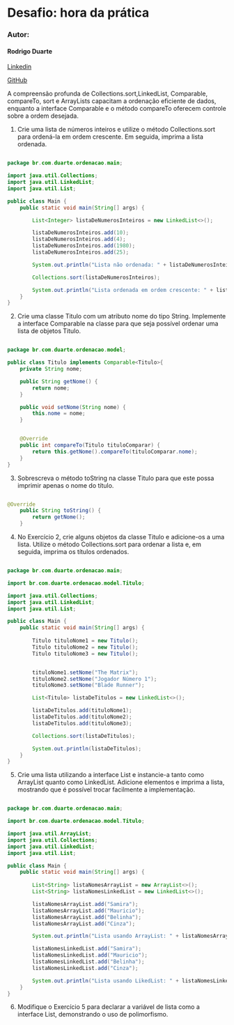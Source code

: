 # Desafio: hora da prática

### Autor:

#### Rodrigo Duarte

[Linkedin](https://www.linkedin.com/in/rodrigoduar-te/)

[GitHub](https://github.com/rodrigoduartesilva/)

A compreensão profunda de Collections.sort,LinkedList, Comparable, compareTo, sort e ArrayLists capacitam a ordenação eficiente de dados, enquanto a interface Comparable e o método compareTo oferecem controle sobre a ordem desejada.

1. Crie uma lista de números inteiros e utilize o método Collections.sort para ordená-la em ordem crescente. Em seguida, imprima a lista ordenada.

```Java

package br.com.duarte.ordenacao.main;

import java.util.Collections;
import java.util.LinkedList;
import java.util.List;

public class Main {
    public static void main(String[] args) {

        List<Integer> listaDeNumerosInteiros = new LinkedList<>();

        listaDeNumerosInteiros.add(10);
        listaDeNumerosInteiros.add(4);
        listaDeNumerosInteiros.add(1980);
        listaDeNumerosInteiros.add(25);

        System.out.println("Lista não ordenada: " + listaDeNumerosInteiros);

        Collections.sort(listaDeNumerosInteiros);

        System.out.println("Lista ordenada em ordem crescente: " + listaDeNumerosInteiros);
    }
}
```

2. Crie uma classe Titulo com um atributo nome do tipo String. Implemente a interface Comparable na classe para que seja possível ordenar uma lista de objetos Titulo.

```Java

package br.com.duarte.ordenacao.model;

public class Titulo implements Comparable<Titulo>{
    private String nome;

    public String getNome() {
        return nome;
    }

    public void setNome(String nome) {
        this.nome = nome;
    }


    @Override
    public int compareTo(Titulo tituloComparar) {
        return this.getNome().compareTo(tituloComparar.nome);
    }
}


```

3. Sobrescreva o método toString na classe Titulo para que este possa imprimir apenas o nome do título.

```Java

@Override
    public String toString() {
        return getNome();
    }


```

4. No Exercício 2, crie alguns objetos da classe Titulo e adicione-os a uma lista. Utilize o método Collections.sort para ordenar a lista e, em seguida, imprima os títulos ordenados.

```Java

package br.com.duarte.ordenacao.main;

import br.com.duarte.ordenacao.model.Titulo;

import java.util.Collections;
import java.util.LinkedList;
import java.util.List;

public class Main {
    public static void main(String[] args) {
        
        Titulo tituloNome1 = new Titulo();
        Titulo tituloNome2 = new Titulo();
        Titulo tituloNome3 = new Titulo();


        tituloNome1.setNome("The Matrix");
        tituloNome2.setNome("Jogador Número 1");
        tituloNome3.setNome("Blade Runner");

        List<Titulo> listaDeTitulos = new LinkedList<>();

        listaDeTitulos.add(tituloNome1);
        listaDeTitulos.add(tituloNome2);
        listaDeTitulos.add(tituloNome3);

        Collections.sort(listaDeTitulos);

        System.out.println(listaDeTitulos);
    }
}


```

5. Crie uma lista utilizando a interface List e instancie-a tanto como ArrayList quanto como LinkedList. Adicione elementos e imprima a lista, mostrando que é possível trocar facilmente a implementação.

```Java

package br.com.duarte.ordenacao.main;

import br.com.duarte.ordenacao.model.Titulo;

import java.util.ArrayList;
import java.util.Collections;
import java.util.LinkedList;
import java.util.List;

public class Main {
    public static void main(String[] args) {
        
        List<String> listaNomesArrayList = new ArrayList<>();
        List<String> listaNomesLinkedList = new LinkedList<>();

        listaNomesArrayList.add("Samira");
        listaNomesArrayList.add("Mauricio");
        listaNomesArrayList.add("Belinha");
        listaNomesArrayList.add("Cinza");

        System.out.println("Lista usando ArrayList: " + listaNomesArrayList);

        listaNomesLinkedList.add("Samira");
        listaNomesLinkedList.add("Mauricio");
        listaNomesLinkedList.add("Belinha");
        listaNomesLinkedList.add("Cinza");

        System.out.println("Lista usando LikedList: " + listaNomesLinkedList);
    }
}


```

6. Modifique o Exercício 5 para declarar a variável de lista como a interface List, demonstrando o uso de polimorfismo.
